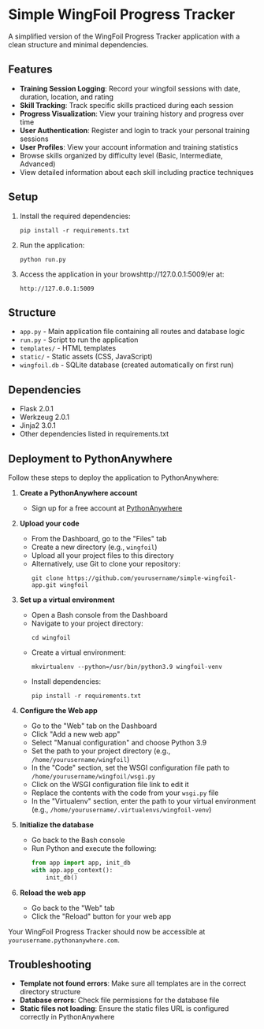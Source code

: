 # Simple WingFoil Progress Tracker

A simplified version of the WingFoil Progress Tracker application with a clean structure and minimal dependencies.

## Features

- **Training Session Logging**: Record your wingfoil sessions with date, duration, location, and rating
- **Skill Tracking**: Track specific skills practiced during each session
- **Progress Visualization**: View your training history and progress over time
- **User Authentication**: Register and login to track your personal training sessions
- **User Profiles**: View your account information and training statistics
- Browse skills organized by difficulty level (Basic, Intermediate, Advanced)
- View detailed information about each skill including practice techniques

## Setup

1. Install the required dependencies:
   ```
   pip install -r requirements.txt
   ```

2. Run the application:
   ```
   python run.py
   ```

3. Access the application in your browshttp://127.0.0.1:5009/er at:
   ```
   http://127.0.0.1:5009
   ```

## Structure

- `app.py` - Main application file containing all routes and database logic
- `run.py` - Script to run the application
- `templates/` - HTML templates
- `static/` - Static assets (CSS, JavaScript)
- `wingfoil.db` - SQLite database (created automatically on first run)

## Dependencies

- Flask 2.0.1
- Werkzeug 2.0.1
- Jinja2 3.0.1
- Other dependencies listed in requirements.txt

## Deployment to PythonAnywhere

Follow these steps to deploy the application to PythonAnywhere:

1. **Create a PythonAnywhere account**
   - Sign up for a free account at [PythonAnywhere](https://www.pythonanywhere.com/)

2. **Upload your code**
   - From the Dashboard, go to the "Files" tab
   - Create a new directory (e.g., `wingfoil`)
   - Upload all your project files to this directory
   - Alternatively, use Git to clone your repository:
     ```
     git clone https://github.com/yourusername/simple-wingfoil-app.git wingfoil
     ```

3. **Set up a virtual environment**
   - Open a Bash console from the Dashboard
   - Navigate to your project directory:
     ```
     cd wingfoil
     ```
   - Create a virtual environment:
     ```
     mkvirtualenv --python=/usr/bin/python3.9 wingfoil-venv
     ```
   - Install dependencies:
     ```
     pip install -r requirements.txt
     ```

4. **Configure the Web app**
   - Go to the "Web" tab on the Dashboard
   - Click "Add a new web app"
   - Select "Manual configuration" and choose Python 3.9
   - Set the path to your project directory (e.g., `/home/yourusername/wingfoil`)
   - In the "Code" section, set the WSGI configuration file path to `/home/yourusername/wingfoil/wsgi.py`
   - Click on the WSGI configuration file link to edit it
   - Replace the contents with the code from your `wsgi.py` file
   - In the "Virtualenv" section, enter the path to your virtual environment (e.g., `/home/yourusername/.virtualenvs/wingfoil-venv`)

5. **Initialize the database**
   - Go back to the Bash console
   - Run Python and execute the following:
     ```python
     from app import app, init_db
     with app.app_context():
         init_db()
     ```

6. **Reload the web app**
   - Go back to the "Web" tab
   - Click the "Reload" button for your web app

Your WingFoil Progress Tracker should now be accessible at `yourusername.pythonanywhere.com`.

## Troubleshooting

- **Template not found errors**: Make sure all templates are in the correct directory structure
- **Database errors**: Check file permissions for the database file
- **Static files not loading**: Ensure the static files URL is configured correctly in PythonAnywhere
